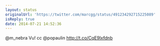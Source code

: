 ```yaml
---
layout: status
originalUrl: 'https://twitter.com/marcgg/status/491234292715225089'
isReply: true
date: 2014-07-21 14:52:36
---
```


@m_nebra Vu! cc @popaulin http://t.co/CqE9lxfdnb
